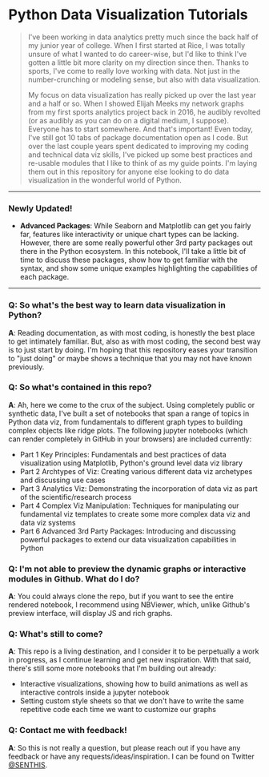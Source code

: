 # Python Data Visualization Tutorials

>I've been working in data analytics pretty much since the back half of my junior year of college. When I first started at Rice, I was totally unsure of what I wanted to do career-wise, but I'd like to think I've gotten a little bit more clarity on my direction since then. Thanks to sports, I've come to really love working with data. Not just in the number-crunching or modeling sense, but also with data visualization. 
>
>My focus on data visualization has really picked up over the last year and a half or so. When I showed Elijah Meeks my network graphs from my first sports analytics project back in 2016, he audibly revolted (or as audibly as you can do on a digital medium, I suppose). Everyone has to start somewhere. And that's important! Even today, I've still got 10 tabs of package documentation open as I code. But over the last couple years spent dedicated to improving my coding and technical data viz skills, I've picked up some best practices and re-usable modules that I like to think of as my guide points. I'm laying them out in this repository for anyone else looking to do data visualization in the wonderful world of Python.
>
--------
### Newly Updated!
- **Advanced Packages**: While Seaborn and Matplotlib can get you fairly far, features like interactivity or unique chart types can be lacking. However, there are some really powerful other 3rd party packages out there in the Python ecosystem. In this notebook, I'll take a little bit of time to discuss these packages, show how to get familiar with the syntax, and show some unique examples highlighting the capabilities of each package.
--------
### Q: So what's the best way to learn data visualization in Python?
**A**: Reading documentation, as with most coding, is honestly the best place to get intimately familiar. But, also as with most coding, the second best way is to just start by doing. I'm hoping that this repository eases your transition to "just doing" or maybe shows a technique that you may not have known previously.

### Q: So what's contained in this repo?
**A**: Ah, here we come to the crux of the subject. Using completely public or synthetic data, I've built a set of notebooks that span a range of topics in Python data viz, from fundamentals to different graph types to building complex objects like ridge plots. The following jupyter notebooks (which can render completely in GitHub in your browsers) are included currently:
- Part 1 Key Principles: Fundamentals and best practices of data visualization using Matplotlib, Python's ground level data viz library
- Part 2 Archtypes of Viz: Creating various different data viz archetypes and discussing use cases
- Part 3 Analytics Viz: Demonstrating the incorporation of data viz as part of the scientific/research process
- Part 4 Complex Viz Manipulation: Techniques for manipulating our fundamental viz templates to create some more complex data viz and data viz systems
- Part 6 Advanced 3rd Party Packages: Introducing and discussing powerful packages to extend our data visualization capabilities in Python

### Q: I'm not able to preview the dynamic graphs or interactive modules in Github. What do I do?
**A**: You could always clone the repo, but if you want to see the entire rendered notebook, I recommend using NBViewer, which, unlike Github's preview interface, will display JS and rich graphs.

### Q: What's still to come?
**A**: This repo is a living destination, and I consider it to be perpetually a work in progress, as I continue learning and get new inspiration. With that said, there's still some more notebooks that I'm building out already:
- Interactive visualizations, showing how to build animations as well as interactive controls inside a jupyter notebook
- Setting custom style sheets so that we don't have to write the same repetitive code each time we want to customize our graphs

### Q: Contact me with feedback!
**A**: So this is not really a question, but please reach out if you have any feedback or have any requests/ideas/inspiration. I can be found on Twitter [@SENTHIS](https://twitter.com/SENTH1S).
